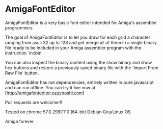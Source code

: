 # AmigaFontEditor
AmigaFontEditor is a very basic font editor intended for Amiga's assembler programmers.

The goal of AmigaFontEditor is to let you draw for each grid a character ranging from ascii 32 up to 128 and get merge all of them in a single binary file ready to be included in your Amiga assembler program with the instruction `incbin'.

You can also inspect the binary content using the show binary and show hex buttons and restore a previously saved binary file with the `Import From Raw File' button.

AmigaFontEditor has not dependencies, entirely written in pure javascript and can run offline.
You can try it live now at [http://amigafonteditor.ozzyboshi.com]

Pull requests are welcome!!!

Tested on chrome 57.0.2987.110 (64-bit) Debian Gnu/Linux OS

Amiga forever
